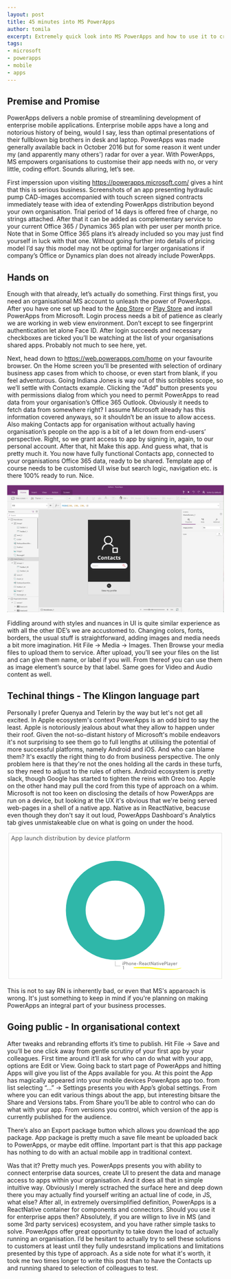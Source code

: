 ```yaml
---
layout: post
title: 45 minutes into MS PowerApps
author: tomila
excerpt: Extremely quick look into MS PowerApps and how to use it to create enterprise apps
tags:
- microsoft
- powerapps
- mobile
- apps
---
```


## Premise and Promise

PowerApps delivers a noble promise of streamlining development of enterprise mobile applications. Enterprise mobile apps have a long and notorious history of being, would I say, less than optimal presentations of their fullblown big brothers in desk and laptop. PowerApps was made generally available back in October 2016 but for some reason it went under my (and apparently many others') radar for over a year. With PowerApps, MS empowers organisations to customise their app needs with no, or very little, coding effort. Sounds alluring, let’s see.

First imperssion upon visiting https://powerapps.microsoft.com/ gives a hint that this is serious business. Screenshots of an app presenting hydraulic pump CAD-images accompanied with touch screen signed contracts immediately tease with idea of extending PowerApps distribution beyond your own organisation. Trial period of 14 days is offered free of charge, no strings attached. After that it can be added as complementary service to your current Office 365 / Dynamics 365 plan with per user per month price. Note that in Some Office 365 plans it’s already included so you may just find yourself in luck with that one. Without going further into details of pricing model I’d say this model may not be optimal for larger organisations if company’s Office or Dynamics plan does not already include PowerApps.

## Hands on

Enough with that already, let’s actually do something. First things first, you need an organisational MS account to unleash the power of PowerApps. After you have one set up head to the [App Store](https://itunes.apple.com/app/id1047318566) or [Play Store](https://play.google.com/store/apps/details?id=com.microsoft.msapps&hl=en) and install PowerApps from Microsoft. Login process needs a bit of patience as clearly we are working in web view environment. Don’t except to see fingerprint authentication let alone Face ID. After login succeeds and necessary checkboxes are ticked you’ll be watching at the list of your organisations shared apps. Probably not much to see here, yet.

Next, head down to https://web.powerapps.com/home on your favourite browser. On the Home screen you’ll be presented with selection of ordinary business app cases from which to choose, or even start from blank, if you feel adventurous. Going Indiana Jones is way out of this scribbles scope, so we’ll settle with Contacts example. Clicking the “Add” button presents you with permissions dialog from which you need to permit PowerApps to read data from your organisation’s Office 365 Outlook. Obviously it needs to fetch data from somewhere right? I assume Microsoft already has this information covered anyways, so it shouldn’t be an issue to allow access. Also making Contacts app for organisation without actually having organisation’s people on the app is a bit of a let down from end-users’ perspective. Right, so we grant access to app by signing in, again, to our personal account. After that, hit Make this app. And guess what, that is pretty much it. You now have fully functional Contacts app, connected to your organisations Office 365 data, ready to be shared. Template app of course needs to be customised UI wise but search logic, navigation etc. is there 100% ready to run. Nice.

![](/img/powerapps/contacts-app-editor.png)

Fiddling around with styles and nuances in UI is quite similar experience as with all the other IDE’s we are accustomed to. Changing colors, fonts, borders, the usual stuff is straightforward, adding images and media needs a bit more imagination. Hit File -> Media -> Images. Then Browse your media files to upload them to service. After upload, you’ll see your files on the list and can give them name, or label if you will. From thereof you can use them as image element’s source by that label. Same goes for Video and Audio content as well.

## Techinal things - The Klingon language part

Personally I prefer Quenya and Telerin by the way but let's not get all excited. In Apple ecosystem's context PowerApps is an odd bird to say the least. Apple is notoriously jealous about what they allow to happen under their roof. Given the not-so-distant history of Microsoft's mobile endeavors it's not surprising to see them go to full lengths at utilising the potential of more successful platforms, namely Android and iOS. And who can blame them? It's exactly the right thing to do from business perspective. The only problem here is that they're not the ones holding all the cards in these turfs, so they need to adjust to the rules of others. Android ecosystem is pretty slack, though Google has started to tighten the reins with Oreo too. Apple on the other hand may pull the cord from this type of approach on a whim. Microsoft is not too keen on disclosing the details of how PowerApps are run on a device, but looking at the UX it's obvious that we're being served web-pages in a shell of a native app. Native as in ReactNative, beacuse even though they don't say it out loud, PowerApps Dashboard's Analytics tab gives unmistakeable clue on what is going on under the hood.

![](/img/powerapps/powerapps-dashboard.png)

This is not to say RN is inherently bad, or even that MS's apparoach is wrong. It's just something to keep in mind if you're planning on making PowerApps an integral part of your business processes.

## Going public - In organisational context

After tweaks and rebranding efforts it’s time to publish. Hit File -> Save and you’ll be one click away from gentle scrutiny of your first app by your colleagues.  First time around it’ll ask for who can do what with your app, options are Edit or View. Going back to start page of PowerApps and hitting Apps will give you list of the Apps available for you. At this point the App has magically appeared into your mobile devices PowerApps app too. from list selecting “…” -> Settings presents you with App’s global settings. From where you can edit various things about the app, but interesting bitsare the Share and Versions tabs. From Share you’ll be able to control who can do what with your app. From versions you control, which version of the app is currently published for the audience. 

There’s also an Export package button which allows you download the app package. App package is pretty much a save file meant be uploaded back to PowerApps, or maybe edit offline. Important part is that this app package has nothing to do with an actual mobile app in traditional context.

Was that it? Pretty much yes. PowerApps presents you with ability to connect enterprise data sources, create UI to present the data and manage access to apps within your organisation. And it does all that in simple intuitive way. Obviously I merely sctrached the surface here and deep down there you may actually find yourself writing an actual line of code, in JS, what else? After all, in extremely oversimplified definition, PowerApps is a ReactNative container for components and connectors. Should you use it for enterprise apps then? Absolutely, if you are willign to live in MS (and some 3rd party services) ecosystem, and you have rather simple tasks to solve. PowerApps offer great opportunity to take down the load of actually running an organisation. I’d be hesitant to actually try to sell these solutions to customers at least until they fully undesrstand implications and limitations presented by this type of approach. As a side note for what it's worth, it took me two times longer to write this post than to have the Contacts up and running shared to selection of colleagues to test.  
